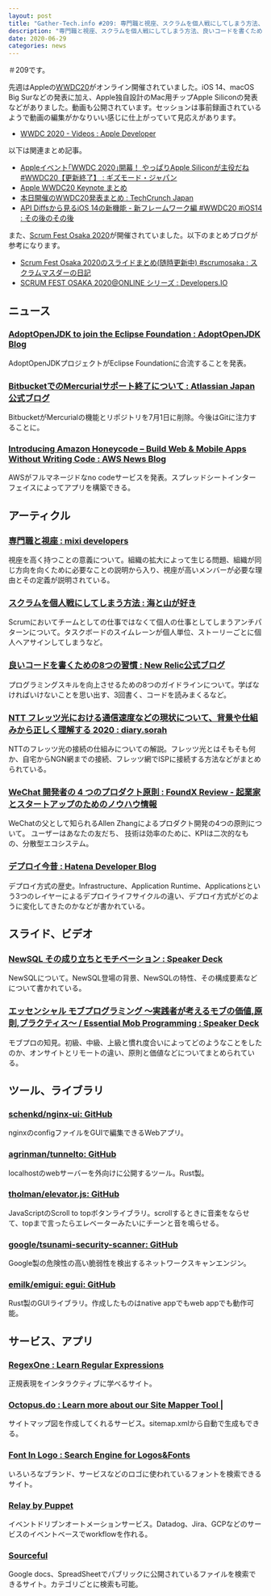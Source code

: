 ```yaml
---
layout: post
title: "Gather-Tech.info #209: 専門職と視座、スクラムを個人戦にしてしまう方法、良いコードを書くための8つの習慣 など"
description: "専門職と視座、スクラムを個人戦にしてしまう方法、良いコードを書くための8つの習慣 など"
date: 2020-06-29
categories: news
---
```


＃209です。

先週はAppleの[WWDC20](https://developer.apple.com/wwdc20/)がオンライン開催されていました。iOS 14、macOS Big Surなどの発表に加え、Apple独自設計のMac用チップApple Siliconの発表などがありました。動画も公開されています。セッションは事前録画されているようで動画の編集がかなりいい感じに仕上がっていて見応えがあります。

- [WWDC 2020 - Videos : Apple Developer](https://developer.apple.com/videos/wwdc2020/)

以下は関連まとめ記事。

- [Appleイベント｢WWDC 2020｣開幕！ やっぱりApple Siliconが主役だね #WWDC20【更新終了】 : ギズモード・ジャパン](https://www.gizmodo.jp/2020/06/wwdc20-realtime.html)
- [Apple WWDC20 Keynote まとめ](https://blog.huin.me/2020/06/22/apple-wwdc20-keynote/)
- [本日開催のWWDC20発表まとめ : TechCrunch Japan](https://jp.techcrunch.com/2020/06/23/wwdc20-matome/)
- [API Diffsから見るiOS 14の新機能 - 新フレームワーク編 #WWDC20 #iOS14 : その後のその後](http://shu223.hatenablog.com/entry/2020/06/23/093823)

また、[Scrum Fest Osaka 2020](https://www.scrumosaka.org/)が開催されていました。以下のまとめブログが参考になります。

- [Scrum Fest Osaka 2020のスライドまとめ(随時更新中) #scrumosaka : スクラムマスダーの日記](https://scrummasudar.hatenablog.com/entry/2020/06/27/130404)
- [SCRUM FEST OSAKA 2020@ONLINE シリーズ : Developers.IO](https://dev.classmethod.jp/series/scrum-fest-osaka-2020online/)

## ニュース

### [AdoptOpenJDK to join the Eclipse Foundation : AdoptOpenJDK Blog](https://blog.adoptopenjdk.net/2020/06/adoptopenjdk-to-join-the-eclipse-foundation/)

AdoptOpenJDKプロジェクトがEclipse Foundationに合流することを発表。

### [BitbucketでのMercurialサポート終了について : Atlassian Japan 公式ブログ](https://www.atlassian.com/ja/blog/sunsetting-mercurial-support-in-bitbucket)

BitbucketがMercurialの機能とリポジトリを7月1日に削除。今後はGitに注力することに。

### [Introducing Amazon Honeycode – Build Web & Mobile Apps Without Writing Code : AWS News Blog](https://aws.amazon.com/jp/blogs/aws/introducing-amazon-honeycode-build-web-mobile-apps-without-writing-code/)

AWSがフルマネージドなno codeサービスを発表。スプレッドシートインターフェイスによってアプリを構築できる。

## アーティクル

### [専門職と視座 : mixi developers](https://medium.com/mixi-developers/shiza-for-professional-job-4d86dc196c08)

視座を高く持つことの意義について。組織の拡大によって生じる問題、組織が同じ方向を向くために必要なことの説明から入り、視座が高いメンバーが必要な理由とその定義が説明されている。

### [スクラムを個人戦にしてしまう方法 : 海と山が好き](https://bbbbashiko.hatenadiary.com/entry/2020/06/19/231738)

Scrumにおいてチームとしての仕事ではなくて個人の仕事としてしまうアンチパターンについて。タスクボードのスイムレーンが個人単位、ストーリーごとに個人へアサインしてしまうなど。

### [良いコードを書くための8つの習慣 : New Relic公式ブログ](https://blog.newrelic.co.jp/engineering/8-ways-become-a-better-coder/)

プログラミングスキルを向上させるための8つのガイドラインについて。学ばなければいけないことを思い出す、3回書く、コードを読みまくるなど。

### [NTT フレッツ光における通信速度などの現状について、背景や仕組みから正しく理解する 2020 : diary.sorah](https://diary.sorah.jp/2020/06/20/ngn-explained-2020)

NTTのフレッツ光の接続の仕組みについての解説。フレッツ光とはそもそも何か、自宅からNGN網までの接続、フレッツ網でISPに接続する方法などがまとめられている。

### [WeChat 開発者の 4 つのプロダクト原則 : FoundX Review - 起業家とスタートアップのためのノウハウ情報](https://review.foundx.jp/entry/allen-zhang-wechat-product-principles)

WeChatの父として知られるAllen Zhangによるプロダクト開発の4つの原則について。 ユーザーはあなたの友だち、 技術は効率のために、KPIは二次的なもの、分散型エコシステム。

### [デプロイ今昔 : Hatena Developer Blog](https://developer.hatenastaff.com/entry/2020/06/26/150300)

デプロイ方式の歴史。Infrastructure、Application Runtime、Applicationsという3つのレイヤーによるデプロイライフサイクルの違い、デプロイ方式がどのように変化してきたのかなどが書かれている。

## スライド、ビデオ

### [NewSQL その成り立ちとモチベーション : Speaker Deck](https://speakerdeck.com/tzkoba/newsql-sofalsecheng-rili-titomotibesiyon)

NewSQLについて。NewSQL登場の背景、NewSQLの特性、その構成要素などについて書かれている。

### [エッセンシャル モブプログラミング 〜実践者が考えるモブの価値,原則,プラクティス〜 / Essential Mob Programming : Speaker Deck](https://speakerdeck.com/martin_lover/essential-mob-programming)

モブプロの知見。初級、中級、上級と慣れ度合いによってどのようなことをしたのか、オンサイトとリモートの違い、原則と価値などについてまとめられている。

## ツール、ライブラリ

### [schenkd/nginx-ui: GitHub](https://github.com/schenkd/nginx-ui)

nginxのconfigファイルをGUIで編集できるWebアプリ。

### [agrinman/tunnelto: GitHub](https://github.com/agrinman/tunnelto)

localhostのwebサーバーを外向けに公開するツール。Rust製。

### [tholman/elevator.js: GitHub](https://github.com/tholman/elevator.js)

JavaScriptのScroll to topボタンライブラリ。scrollするときに音楽をならせて、topまで言ったらエレベーターみたいにチーンと音を鳴らせる。

### [google/tsunami-security-scanner: GitHub](https://github.com/google/tsunami-security-scanner)

Google製の危険性の高い脆弱性を検出するネットワークスキャンエンジン。

### [emilk/emigui: egui: GitHub](https://github.com/emilk/emigui)

Rust製のGUIライブラリ。作成したものはnative appでもweb appでも動作可能。

## サービス、アプリ

### [RegexOne : Learn Regular Expressions](https://regexone.com/)

正規表現をインタラクティブに学べるサイト。

### [Octopus.do : Learn more about our Site Mapper Tool |](https://octopus.do/sitemap)

サイトマップ図を作成してくれるサービス。sitemap.xmlから自動で生成もできる。

### [Font In Logo : Search Engine for Logos&Fonts](https://www.fontinlogo.com/)

いろいろなブランド、サービスなどのロゴに使われているフォントを検索できるサイト。

### [Relay by Puppet](https://relay.sh/)

イベントドリブンオートメーションサービス。Datadog、Jira、GCPなどのサービスのイベントベースでworkflowを作れる。

### [Sourceful](https://sourceful.co.uk/)

Google docs、SpreadSheetでパブリックに公開されているファイルを検索できるサイト。カテゴリごとに検索も可能。
